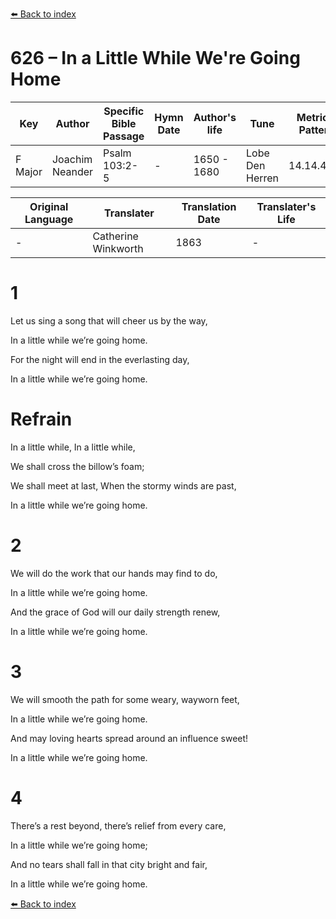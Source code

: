 [⬅️ Back to index](../README.md)

# 626 – In a Little While We're Going Home

Key | Author   | Specific Bible Passage     |Hymn Date |Author's life |Tune |Metrical Pattern   |Composer/Source                                                                                        
-- | --------- | ---------------------------|----------|--------------|-----|-------------------|-------------   
F Major  | Joachim Neander      | Psalm 103:2-5 | -  | 1650 - 1680 | Lobe Den Herren | 14.14.4.7.8 | Chorale Book for England, 1863 

Original Language | Translater | Translation Date   | Translater's Life     
----------------- | --------- | --------------------|-------------   
\-  | Catherine Winkworth      | 1863 | -  | 1827 - 1878 



# 1

Let us sing a song that will cheer us by the way,

In a little while we’re going home.

For the night will end in the everlasting day,

In a little while we’re going home.



# Refrain

In a little while, In a little while,

We shall cross the billow’s foam;

We shall meet at last, When the stormy winds are past,

In a little while we’re going home.



# 2

We will do the work that our hands may find to do,

In a little while we’re going home.

And the grace of God will our daily strength renew,

In a little while we’re going home.



# 3

We will smooth the path for some weary, wayworn feet,

In a little while we’re going home.

And may loving hearts spread around an influence sweet!

In a little while we’re going home.



# 4

There’s a rest beyond, there’s relief from every care,

In a little while we’re going home;

And no tears shall fall in that city bright and fair,

In a little while we’re going home.

[⬅️ Back to index](../README.md)
